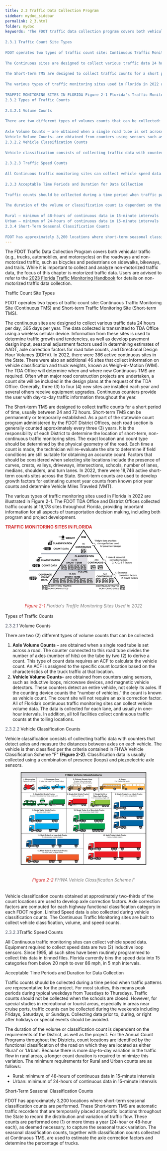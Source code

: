 ```yaml
---
title: 2.3 Traffic Data Collection Program
sidebar: mydoc_sidebar
permalink: 2_3.html
folder: mydoc
keywords: "The FDOT traffic data collection program covers both vehicular traffic (e.g., trucks, automobiles, and motorcycles) on the roadways and non-motorized traffic such as bicycles and pedestrians on sidewalks, bikeways, and trails. While it is important to collect and analyze non-motorized traffic data, the focus of this chapter is motorized traffic data. Users are advised to refer to the 2023 Florida Traffic Monitoring Handbook for details on non-motorized traffic data collection.

2.3.1 Traffic Count Site Types

FDOT operates two types of traffic count site: Continuous Traffic Monitoring Site (Continuous TMS) and Short-term Traffic Monitoring Site (Short-term TMS).

The Continuous sites are designed to collect various traffic data 24 hours per day, 365 days per year. The data collected is transmitted using a wireless cellular device to TDA. Information from these sites is used to determine traffic growth and tendencies as well as develop pavement design input, seasonal adjustment factors used in determining estimates of Annual Average Daily Traffic (AADT), axle correction factors for road tube counts, and Directional Design Hour Volumes (DDHV). In 2022, there were 386 active Continuous sites in the state. There were also an additional 46 sites that collect information on vehicle classification and truck weights, known as Weigh-in-Motion (WIM). The TDA or District Office will determine when and where new continuous TMS are required. Often when major road construction projects are undertaken, a count site will be included in the design plans at the request of the TDA or District Office. Generally, 3 to 4 new sites are installed each year and several others receive equipment upgrades. The continuous counters provide the user with day-to-day traffic information throughout the year.

The Short-term TMS are designed to collect traffic counts for a short period of time usually between 24 and 72 hours. Short-term TMS can be permanently or temporarily established. As a part of the statewide count program administered by the FDOT District Offices, each road section is generally counted approximately every three (3) years. It is the responsibility of each district to determine the location of short-term non-continuous traffic monitoring sites. The exact location and count type should be determined by the physical geometry of the road. Each time a count is made, the technician will re-evaluate the site to determine if field conditions are still suitable for obtaining an accurate count. Factors that should be considered when selecting site locations include the presence of curves, crests, valleys, driveways, intersections, schools, number of lanes, medians, shoulders, or turn lanes. In 2022, there were 18,746 active Short-term counts sites across the state. Short-term counts are used to develop growth factors for estimating current year counts from known prior year counts and determine Vehicle Miles Traveled (VMT).

The various types of traffic monitoring sites used in Florida in 2022 are presented in Figure 2-1. As shown below, the FDOT TDA Office and District Offices collected traffic counts at 19,178 sites throughout Florida, providing important information for all aspects of transportation decision making including both program and project development.

TRAFFIC MONITORING SITES IN FLORIDA Figure 2-1 Florida's Traffic Monitoring Sites Used in 2022
2.3.2 Types of Traffic Counts

2.3.2.1 Volume Counts

There are two different types of volumes counts that can be collected:

Axle Volume Counts – are obtained when a single road tube is set across a road. The counter connected to this road tube divides the number of axles (number of hits) on the tube by two (2) to derive a count. This type of count data requires an axle correction factor (ACF) to calculate the vehicle count. An ACF is assigned to the specific count location based on the characteristics of the truck traffic at that location.
Vehicle Volume Counts– are obtained from counters using sensors such as inductive loops, microwave devices, and magnetic vehicle detectors. These counters detect an entire vehicle, not simply its axles. If the counting device counts the “number of vehicles,” the count is known as vehicle count. The count site will not require an axle correction factor. All of Florida’s continuous traffic monitoring sites can collect vehicle volume data. The data is collected for each lane, and usually in one-hour intervals.
2.3.2.2 Vehicle Classification Counts

Vehicle classification consists of collecting traffic data with counters that detect axles and measure the distances between axles on each vehicle. The vehicle is then classified per the criteria contained in FHWA Vehicle Classification Scheme “F” (Figure 2-2). Classification data are usually collected using a combination of presence (loops) and piezoelectric axle sensors. Vehicle classification counts obtained at approximately two-thirds of the count locations are used to develop axle correction factors. Axle correction factors are computed for each highway functional classification category in each FDOT region. Limited Speed data is also collected during vehicle classification counts. The Florida Continuous traffic monitoring sites are built to collect vehicle classification, volume, and speed counts.

2.3.2.3 Traffic Speed Counts

All Continuous traffic monitoring sites can collect vehicle speed data. Equipment required to collect speed data are two inductive loop sensors. Since 1995, all such sites have been routinely programmed to collect this data in binned files. Florida currently bins the speed data into 15 categories from below 20 mph to over 86 mph in 5 mph intervals.

2.3.3 Acceptable Time Periods and Duration for Data Collection

Traffic counts should be collected during a time period when traffic pattern is representative for the project. For most studies, this means peak periods during typical weekdays from Tuesdays to Thursdays. However, for special studies in recreational or tourist areas, especially in areas near cruise ports, traffic counts can be collected during the weekends including Fridays, Saturdays, or Sundays. Collecting data prior to, during, or right after, holidays or special events should be avoided. Traffic counts should not be collected when the schools are out.

The duration of the volume or classification count is dependent on the requirements of the district as well as the project. For the Annual Count Programs throughout the Districts, count locations are identified by the functional classification of the road on which they are located as either Rural or Urban. Because there is more day-to-day variation in the traffic flow in rural areas, a longer count duration is required to minimize this variation. The minimum requirements for Rural and Urban counts are as follows:

Rural – minimum of 48-hours of continuous data in 15-minute intervals
Urban – minimum of 24-hours of continuous data in 15-minute intervals
2.3.4 Short-Term Seasonal Classification Counts

FDOT has approximately 3,200 locations where short-term seasonal classification counts are performed. These Short-term TMS are automatic traffic recorders that are temporarily placed at specific locations throughout the state to record the distribution and variation of traffic flow. Toll data is also collected to supplement volume counts. These counts are performed one or more times a year (24-hour or 48-hour each) as deemed necessary to capture the seasonal truck variation. The seasonal classification counts, together with classification counts collected at Continuous TMS, are used to estimate the axle correction factors and determine the percentage of trucks."
---
```


<style>
  div{text-align: justify;}
</style>

The FDOT Traffic Data Collection Program covers both vehicular traffic (e.g., trucks, automobiles,
and motorcycles) on the roadways and non-motorized traffic, such as bicycles and pedestrians on
sidewalks, bikeways, and trails. While it is important to collect and analyze non-motorized traffic
data, the focus of this chapter is motorized traffic data. Users are advised to refer to the <a href="https://fdotwww.blob.core.windows.net/sitefinity/docs/default-source/statistics/docs/tmhandbook.pdf?sfvrsn=e8a9f204_6" target="_blank">2023 Florida Traffic Monitoring Handbook</a> for details on non-motorized traffic data collection.

<span class="subtitle-3" data-chapter="2.3">Traffic Count Site Types</span>

FDOT operates two types of traffic count site: Continuous Traffic Monitoring Site (Continuous TMS)
and Short-term Traffic Monitoring Site (Short-term TMS). 

The continuous sites are designed to collect various traffic data 24 hours per day, 365 days per
year. The data collected is transmitted to TDA Office using a wireless cellular device. Information
from these sites is used to determine traffic growth and tendencies, as well as develop pavement
design input, seasonal adjustment factors used in determining estimates of AADT, axle correction
factors for road tube counts, and Directional Design Hour Volumes (DDHV). In 2022, there were 386
active continuous sites in the State. There were also an additional 46 sites that collect information
on vehicle classification and truck weights, known as Weigh-in-Motion (WIM). The TDA Office will
determine when and where new Continuous TMS are required. Often when major road construction
projects are undertaken, a count site will be included in the design plans at the request of the TDA
Office. Generally, three (3) to four (4) new sites are installed each year and several others receive
equipment upgrades. Continuous counters provide the user with day-to-day traffic information
throughout the year.

The Short-term TMS are designed to collect traffic counts for a short period of time, usually between
24 and 72 hours. Short-term TMS can be permanently or temporarily established. As a part of the
statewide count program administered by the FDOT District Offices, each road section is generally
counted approximately every three (3) years. It is the responsibility of each District to determine
the location of short-term, non-continuous traffic monitoring sites. The exact location and count
type should be determined by the physical geometry of the road. Each time a count is made, the
technician will re-evaluate the site to determine if field conditions are still suitable for obtaining
an accurate count. Factors that should be considered when selecting site locations include the
presence of curves, crests, valleys, driveways, intersections, schools, number of lanes, medians,
shoulders, and turn lanes. In 2022, there were 18,746 active short-term counts sites across the State.
Short-term counts are used to develop growth factors for estimating current year counts from
known prior year counts and determine Vehicle Miles Traveled (VMT). 

The various types of traffic monitoring sites used in Florida in 2022 are illustrated in Figure 2-1.
The FDOT TDA Office and District Offices collected traffic counts at 19,178 sites throughout Florida,
providing important information for all aspects of transportation decision making, including both
program and project development.


<div style="color:#d32f2f; text-align:left"><b>TRAFFIC MONITORING SITES IN FLORIDA</b></div>
<center><img src="images/fig2_1.jpg" style="width:70%; max-width: 100%; text-align:center; margin-bottom: 1rem"></center>
<div style="text-align:center; color:grey;padding-top:1.5rem;margin-bottom: 1rem"><i><span style="color:#d32f2f">Figure 2-1</span> Florida's Traffic Monitoring Sites Used in 2022</i></div> 


<span class="subtitle-3" data-chapter="2.3">Types of Traffic Counts</span>

<span class="subtitle-4"><span style="color:#50576b">2.3.2.1</span> Volume Counts</span>

There are two (2) different types of volume counts that can be collected:

1.  <b>Axle Volume Counts</b> – are obtained when a single road tube is set across a road. The counter
connected to this road tube divides the number of axles (number of hits) on the tube by two
(2) to derive a count. This type of count data requires an ACF to calculate the vehicle count. An
ACF is assigned to the specific count location based on the characteristics of the truck traffic
at that location.
2.  <b>Vehicle Volume Counts</b>– are obtained from counters using sensors, such as inductive loops,
microwave devices, and magnetic vehicle detectors. These counters detect an entire vehicle,
not solely its axles. If the counting device counts the “number of vehicles,” the count is known
as vehicle count. The count site will not require an axle correction factor. All of Florida’s
continuous traffic monitoring sites can collect vehicle volume data. The data is collected for
each lane, and usually in one-hour intervals. In addition, all toll facilities collect continuous
traffic counts at the tolling locations.

<span class="subtitle-4" data-chapter="2.3"><span style="color:#50576b">2.3.2.2</span> Vehicle Classification Counts</span>

Vehicle classification consists of collecting traffic data with counters that detect axles and measure
the distances between axles on each vehicle. The vehicle is then classified per the criteria contained
in FHWA Vehicle Classification Scheme "F" <b>(Figure 2-2)</b>. Classification data is usually collected using a
combination of presence (loops) and piezoelectric axle sensors.

<center><img src="images/fig2_2.jpg" style="width:80%; max-width: 100%; text-align:center; margin-bottom: 1rem"></center>
<div style="text-align:center; color:grey;padding:1.3rem 0"><i><span style="color:#d32f2f">Figure 2-2</span> FHWA Vehicle Classification Scheme F</i></div> 

Vehicle classification counts obtained at approximately two-thirds of the count locations are used
to develop axle correction factors. Axle correction factors are computed for each highway functional
classification category in each FDOT region. Limited Speed data is also collected during vehicle
classification counts. The Continuous Traffic Monitoring sites are built to collect vehicle classification,
volume, and speed counts.

<span class="subtitle-4" data-chapter="2.3"><span style="color:#50576b">2.3.2.3</span>Traffic Speed Counts</span>

All Continuous traffic monitoring sites can collect vehicle speed data. Equipment required to
collect speed data are two (2) inductive loop sensors. Since 1995, all such sites have been routinely
programmed to collect this data in binned files. Florida currently bins the speed data into 15
categories from below 20 mph to over 86 mph, in 5 mph intervals.

<span class="subtitle-3" data-chapter="2.3">Acceptable Time Periods and Duration for Data Collection</span>

Traffic counts should be collected during a time period when traffic patterns are representative for
the project. For most studies, this means peak periods during typical weekdays from Tuesdays to
Thursdays. Traffic counts should not be collected when the schools are closed. However, for special
studies in recreational or tourist areas, especially in areas near cruise ports, traffic counts can be
collected during the weekends including Fridays, Saturdays, or Sundays. Collecting data prior to,
during, or right after holidays or special events should be avoided.

The duration of the volume or classification count is dependent on the requirements of the District,
as well as the project. For the Annual Count Programs throughout the Districts, count locations are
identified by the functional classification of the road on which they are located as either ‘Rural’ or
‘Urban’. Because there is more day-to-day variation in the traffic flow in rural areas, a longer count
duration is required to minimize this variation. The minimum requirements for Rural and Urban
counts are as follows:

<div id="red-square">
<ul> 
<li>Rural: minimum of 48-hours of continuous data in 15-minute intervals</li>
<li>Urban: minimum of 24-hours of continuous data in 15-minute intervals</li>
</ul></div>

<span class="subtitle-3" data-chapter="2.3">Short-Term Seasonal Classification Counts</span>

FDOT has approximately 3,200 locations where short-term seasonal classification counts are
performed. These Short-term TMS are automatic traffic recorders that are temporarily placed
at specific locations throughout the State to record the distribution and variation of traffic flow.
These counts are performed one (1) or more times a year (24-hour or 48-hour each), as deemed
necessary, to capture the seasonal truck variation. The seasonal classification counts, together with
classification counts collected at Continuous TMS, are used to estimate the axle correction factors
and determine the percentage of trucks.
